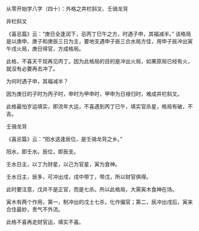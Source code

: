 从零开始学八字（四十）：外格之井栏斜叉、壬骑龙背

井栏斜叉

《喜忌篇》云：“庚日全逢润下，忌丙丁巳午之方，时遇子申，其福减半。” 该格局是以庚申、庚子和庚辰三日为主，要地支遇申子辰三合水局方佳，用申子辰冲出寅午戌火局，庚日得官，方成格局。

此格，不喜天干现再见丙丁。因为此格局的目的是冲出火局，如果原局已经有火，就没有必要再去冲了。

为何时遇子申，其福减半？

因为庚日的子时为丙子时，申时为甲申时，甲申为日禄归时，难成井栏斜叉。

此格最怕岁运填实，即流年大运，不喜遇到丙丁巳午，填实官杀星，格局有破，不吉。

壬骑龙背

《喜忌篇》云：“阳水迭逢辰位，是壬骑龙背之乡。”

阳水，即壬水。辰位，即辰支。

壬水日主，以丁为财星，以己为官星，寅为食神。

壬水日主，辰多，可冲出戌，戌中带丁，带戊，所以财官俱得。

此时要注意，戊并不是正官，而是七杀。所以此格局，大需寅木食神在场。

寅木有两个作用，第一，制冲出的戊土七杀，化作偏官；第二，辰冲出戌后，寅来合住最妙，贵气不外流。

此格不喜再走财官运，填实不喜。

